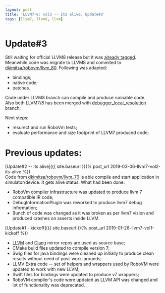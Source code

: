 ```yaml
---
layout: post
title: 'LLVM7-8: vol3 -- its alive. Update#3'
tags: [llvm7, llvm8, llvm]
---
```

# Update#3
Still waiting for official LLVM8 release but it was [already tagged](http://lists.llvm.org/pipermail/release-testers/2019-March/000932.html).  
Meanwhile code was migrate to LLVM8 and commited to [dkimitsa/robovm/llvm_80](https://github.com/dkimitsa/robovm/tree/llvm_80). Following was adapted: 
- bindings;
- native code;
- patches. 

Code under LLVM8 branch can compile and produce runnable code.  
Also both LLVM7/8 has been merged with [debugger_local_resolution](https://github.com/dkimitsa/robovm/commits/debugger_local_resolution) branch;

Next steps: 
- resurect and run RoboVm tests;
- evaluate performance and size footprint of LLVM7 produced code; 

# Previous updates:  
<!-- more -->
[Update#2 -- its alive]({{ site.baseurl }}{% post_url 2019-03-06-llvm7-vol2-its-alive %})  
Code from [dkimitsa/robovm/llvm_70](https://github.com/dkimitsa/robovm/tree/llvm_70) is able compile and start application in simulator/device. It gets alive status.  What had been done:  
- RoboVm compiler infrastructure was updated to produce llvm 7 compatible IR code;
- DebugInformationPlugin was reworked to produce llvm7 debug information;
- Bunch of code was changed as it was broken as per llvm7 vision and produced crashes on asserts inside LLVM.

[Update#1 - kickoff]({{ site.baseurl }}{% post_url 2019-01-26-llvm7-vol1-kickoff %})  
- [LLVM](https://github.com/llvm-mirror/llvm) and [Clang](https://github.com/llvm-mirror/clang) mirror repos are used as source base;
- CMake build files updated to compile version 7;
- Swig files for java bindings were cleaned up initially to produce clean results without need of post-work-arounds;
- LLMV Extra code -- set of helpers and wrappers used by RoboVM were updated to work with new LLVM;
- Swift files for bindings were updated to produce v7 wrappers;
- RoboVM compiler's code were updated as LLVM API was changed and lot of functionality was deprecated.
 
